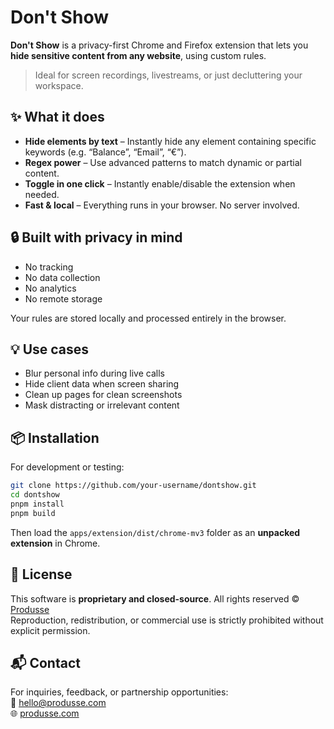 # Don't Show

**Don't Show** is a privacy-first Chrome and Firefox extension that lets you **hide sensitive content from any website**, using custom rules.

> Ideal for screen recordings, livestreams, or just decluttering your workspace.

## ✨ What it does

- **Hide elements by text** – Instantly hide any element containing specific keywords (e.g. “Balance”, “Email”, “€”).
- **Regex power** – Use advanced patterns to match dynamic or partial content.
- **Toggle in one click** – Instantly enable/disable the extension when needed.
- **Fast & local** – Everything runs in your browser. No server involved.

## 🔒 Built with privacy in mind

- No tracking  
- No data collection  
- No analytics  
- No remote storage

Your rules are stored locally and processed entirely in the browser.

## 💡 Use cases

- Blur personal info during live calls
- Hide client data when screen sharing
- Clean up pages for clean screenshots
- Mask distracting or irrelevant content

## 📦 Installation

For development or testing:

```bash
git clone https://github.com/your-username/dontshow.git
cd dontshow
pnpm install
pnpm build
```

Then load the `apps/extension/dist/chrome-mv3` folder as an **unpacked extension** in Chrome.

## 🔐 License

This software is **proprietary and closed-source**.
All rights reserved © [Produsse](https://produsse.com)  
Reproduction, redistribution, or commercial use is strictly prohibited without explicit permission.

## 📬 Contact

For inquiries, feedback, or partnership opportunities:  
📩 hello@produsse.com  
🌐 [produsse.com](https://produsse.com)